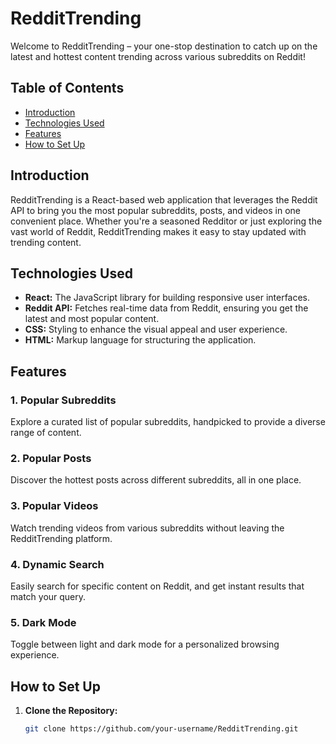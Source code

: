 # RedditTrending

Welcome to RedditTrending – your one-stop destination to catch up on the latest and hottest content trending across various subreddits on Reddit!

## Table of Contents

- [Introduction](#introduction)
- [Technologies Used](#technologies-used)
- [Features](#features)
- [How to Set Up](#how-to-set-up)

## Introduction

RedditTrending is a React-based web application that leverages the Reddit API to bring you the most popular subreddits, posts, and videos in one convenient place. Whether you're a seasoned Redditor or just exploring the vast world of Reddit, RedditTrending makes it easy to stay updated with trending content.

## Technologies Used

- **React:** The JavaScript library for building responsive user interfaces.
- **Reddit API:** Fetches real-time data from Reddit, ensuring you get the latest and most popular content.
- **CSS:** Styling to enhance the visual appeal and user experience.
- **HTML:** Markup language for structuring the application.

## Features

### 1. Popular Subreddits

Explore a curated list of popular subreddits, handpicked to provide a diverse range of content.

### 2. Popular Posts

Discover the hottest posts across different subreddits, all in one place.

### 3. Popular Videos

Watch trending videos from various subreddits without leaving the RedditTrending platform.

### 4. Dynamic Search

Easily search for specific content on Reddit, and get instant results that match your query.

### 5. Dark Mode

Toggle between light and dark mode for a personalized browsing experience.

## How to Set Up

1. **Clone the Repository:**
   ```bash
   git clone https://github.com/your-username/RedditTrending.git
